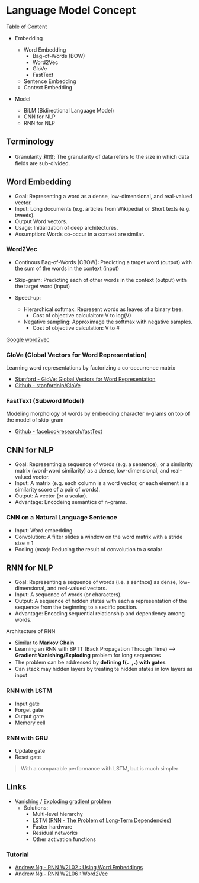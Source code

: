 # Language Model Concept

Table of Content

* Embedding
    * Word Embedding
        * Bag-of-Words (BOW)
        * Word2Vec
        * GloVe
        * FastText
    * Sentence Embedding
    * Context Embedding

* Model
    * BiLM (Bidirectional Language Model)
    * CNN for NLP
    * RNN for NLP

## Terminology

* Granularity 粒度: The granularity of data refers to the size in which data fields are sub-divided.

## Word Embedding

* Goal: Representing a word as a dense, low-dimensional, and real-valued vector.
* Input: Long documents (e.g. articles from Wikipedia) or Short texts (e.g. tweets).
* Output Word vectors.
* Usage: Initialization of deep architectures.
* Assumption: Words co-occur in a context are similar.

### Word2Vec

* Continous Bag-of-Words (CBOW): Predicting a target word (output) with the sum of the words in the context (input)
* Skip-gram: Predicting each of other words in the context (output) with the target word (input)

* Speed-up:
    * Hierarchical softmax: Represent words as leaves of a binary tree.
        * Cost of objective calculaiton: V to log(V)
    * Negative sampling: Approximage the softmax with negative samples.
        * Cost of objective calculation: V to #

[Google word2vec](https://code.google.com/archive/p/word2vec/)

### GloVe (Global Vectors for Word Representation)

Learning word representations by factorizing a co-occurrence matrix

* [Stanford - GloVe: Global Vectors for Word Representation](https://nlp.stanford.edu/projects/glove/)
* [Github - stanfordnlp/GloVe](https://github.com/stanfordnlp/GloVe)

### FastText (Subword Model)

Modeling morphology of words by embedding character n-grams on top of the model of skip-gram

* [Github - facebookresearch/fastText](https://github.com/facebookresearch/fastText)

## CNN for NLP

* Goal: Representing a sequence of words (e.g. a sentence), or a similarity matrix (word-word similarity) as a dense, low-dimensional, and real-valued vector.
* Input: A matrix (e.g. each column is a word vector, or each element is a similarity score of a pair of words).
* Output: A vector (or a scalar).
* Advantage: Encodeing semantics of n-grams.

### CNN on a Natural Language Sentence

* Input: Word embedding
* Convolution: A filter slides a window on the word matrix with a stride size = 1
* Pooling (max): Reducing the result of convolution to a scalar

## RNN for NLP

* Goal: Representing a sequence of words (i.e. a sentnce) as dense, low-dimensional, and real-valued vectors.
* Input: A sequence of words (or characters).
* Output: A sequence of hidden states with each a representation of the sequence from the beginning to a secific position.
* Advantage: Encoding sequential relationship and dependency among words.

Architecture of RNN

* Similar to **Markov Chain**
* Learning an RNN with BPTT (Back Propagation Through Time) --> **Gradient Vanishing/Exploding** problem for long sequences
* The problem can be addressed by **defining f(．,．) with gates**
* Can stack may hidden layers by treating te hidden states in low layers as input

### RNN with LSTM

* Input gate
* Forget gate
* Output gate
* Memory cell

### RNN with GRU

* Update gate
* Reset gate

> With a comparable performance with LSTM, but is much simpler

## Links

* [Vanishing / Exploding gradient problem](https://en.wikipedia.org/wiki/Vanishing_gradient_problem)
    * Solutions:
        * Multi-level hierarchy
        * LSTM ([RNN - The Problem of Long-Term Dependencies](Notes/Technique/RNN.md#The-Problem-of-Long-Term-Dependencies))
        * Faster hardware
        * Residual networks
        * Other activation functions

### Tutorial

* [Andrew Ng - RNN W2L02 : Using Word Embeddings](https://www.youtube.com/watch?v=Qu-cvY4HP4g)
* [Andrew Ng - RNN W2L06 : Word2Vec](https://www.youtube.com/watch?v=jak0sKPoKu8)
